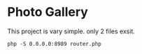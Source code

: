 # Photo Gallery

This project is vary simple. only 2 files exsit.

```
php -S 0.0.0.0:8989 router.php
```
